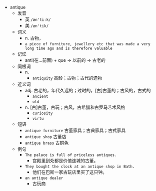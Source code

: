 - antique
  - 发音
    - 英 `/æn'tiːk/`
    - 美 `/æn'tik/`
  - 词义
    - n. 古物，
    - `a piece of furniture, jewellery etc that was made a very long time ago and is therefore valuable`
  - 记忆
    - anti(在…前面) + que → 以前的 → 古老的
  - 同根词
    - n.
      - `antiquity` 高龄；古物；古代的遗物
  - 近义词
    - adj. 古老的，年代久远的；过时的，[古]古董的；古风的，古式的
      - `ancient`
      - `old`
    - n. [古]古董，古玩；古风，古希腊和古罗马艺术风格
      - `curiosity`
      - `virtu`
  - 短语
    - `antique furniture` 古董家具；古典家具；古式家具 
    - `antique shop` 古董店 
    - `antique brass` 古铜色 
  - 例句
    - `The palace is full of priceless antiques.`
      - 宫殿里到处都是价值连城的古董。
    - `They bought the clock at an antique shop in Bath.`
      - 他们在巴斯一家古玩店里买了这只钟。
    - `an antique dealer`
      - 古玩商

